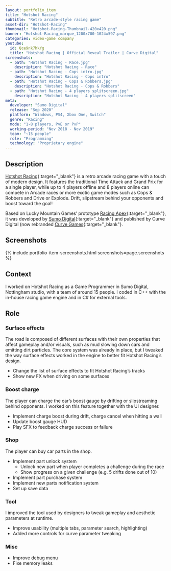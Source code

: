 ```yaml
---
layout: portfolio_item
title: "Hotshot Racing"
subtitle: "Retro arcade-style racing game"
asset-dir: "Hotshot-Racing"
thumbnail: "Hotshot-Racing-Thumbnail-420x420.png"
banner: "Hotshot-Racing_marque_1200x700-1024x597.png"
categories: video-game company
youtube:
  id: Qce9nk7hkYg
  title: "Hotshot Racing | Official Reveal Trailer | Curve Digital"
screenshots:
  - path: "Hotshot Racing - Race.jpg"
    description: "Hotshot Racing - Race"
  - path: "Hotshot Racing - Cops intro.jpg"
    description: "Hotshot Racing - Cops intro"
  - path: "Hotshot Racing - Cops & Robbers.jpg"
    description: "Hotshot Racing - Cops & Robbers"
  - path: "Hotshot Racing - 4 players splitscreen.jpg"
    description: "Hotshot Racing - 4 players splitscreen"
meta:
  developer: "Sumo Digital"
  release: "Sep 2020"
  platform: "Windows, PS4, Xbox One, Switch"
  genre: "Racing"
  mode: "1-8 players, PvE or PvP"
  working-period: "Nov 2018 - Nov 2019"
  team: "~15 people"
  role: "Programming"
  technology: "Proprietary engine"
---
```


## Description

[Hotshot Racing](https://curvegames.com/our-games/hotshot-racing/){:target="_blank"} is a retro arcade racing game with a touch of modern design. It features the traditional Time Attack and Grand Prix for a single player, while up to 4 players offline and 8 players online can compete in Arcade races or more exotic game modes such as Cops & Robbers and Drive or Explode. Drift, slipstream behind your opponents and boost toward the goal!

Based on Lucky Mountain Games’ prototype [Racing Apex](https://twitter.com/racingapexgame){:target="_blank"}, it was developed by [Sumo Digital](https://www.sumo-digital.com/){:target="_blank"} and published by Curve Digital (now rebranded [Curve Games](https://curvegames.com/){:target="_blank"}.

## Screenshots

{% include portfolio-item-screenshots.html screenshots=page.screenshots %}

## Context

I worked on Hotshot Racing as a Game Programmer in Sumo Digital, Nottingham studio, with a team of around 15 people. I coded in C++ with the in-house racing game engine and in C# for external tools.

## Role

### Surface effects

The road is composed of different surfaces with their own properties that affect gameplay and/or visuals, such as mud slowing down cars and emitting dirt particles. The core system was already in place, but I tweaked the way surface effects worked in the engine to better fit Hotshot Racing’s design.

- Change the list of surface effects to fit Hotshot Racing’s tracks
- Show new FX when driving on some surfaces

### Boost charge

The player can charge the car’s boost gauge by drifting or slipstreaming behind opponents. I worked on this feature together with the UI designer.

- Implement charge boost during drift, charge cancel when hitting a wall
- Update boost gauge HUD
- Play SFX to feedback charge success or failure

### Shop

The player can buy car parts in the shop.

- Implement part unlock system
  - Unlock new part when player completes a challenge during the race
  - Show progress on a given challenge (e.g. 5 drifts done out of 10)
- Implement part purchase system
- Implement new parts notification system
- Set up save data

### Tool

I improved the tool used by designers to tweak gameplay and aesthetic parameters at runtime.

- Improve usability (multiple tabs, parameter search, highlighting)
- Added more controls for curve parameter tweaking

### Misc

- Improve debug menu
- Fixe memory leaks